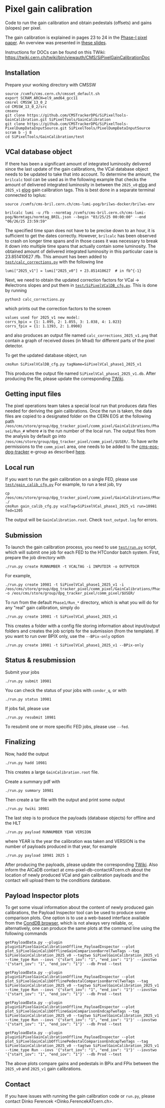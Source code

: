 # Pixel gain calibration

Code to run the gain calibration and obtain pedestals (offsets) and gains (slopes) per pixel.

The gain calibration is explained in pages 23 to 24 in the [Phase-I pixel paper](https://arxiv.org/pdf/2012.14304.pdf).
An overview was presented in [these slides](https://indico.cern.ch/event/1011744/#1-pixel-gain-calibration).

Instructions for DOCs can be found on this TWiki: https://twiki.cern.ch/twiki/bin/viewauth/CMS/SiPixelGainCalibrationDoc


## Installation
Prepare your working directory with CMSSW
```
source /cvmfs/cms.cern.ch/cmsset_default.sh
export SCRAM_ARCH=el9_amd64_gcc11
cmsrel CMSSW_13_0_2
cd CMSSW_13_0_2/src
cmsenv
git clone https://github.com/CMSTrackerDPG/SiPixelTools-GainCalibration.git SiPixelTools/GainCalibration
git clone https://github.com/CMSTrackerDPG/SiPixelTools-PixelDumpDataInputSource.git SiPixelTools/PixelDumpDataInputSource
scram b -j 8
cd SiPixelTools/GainCalibration/test
```

## VCal database object
If there has been a significant amount of integrated luminosity delivered since the last update of the gain calibrations, the VCal database object needs to be updated
to take that into account. To determine the amount, the `brilcalc` tool can be used as in the following example that checks the amount of delivered integrated
luminosity in between the `2025_v0` [elog](http://cmsonline.cern.ch/cms-elog/1253369) and `2025_v1` [elog](http://cmsonline.cern.ch/cms-elog/1269682) gain calibration
tags. This is best done in a separate terminal connected to lxplus:
```
source /cvmfs/cms-bril.cern.ch/cms-lumi-pog/brilws-docker/brilws-env

brilcalc lumi -u /fb --normtag /cvmfs/cms-bril.cern.ch/cms-lumi-pog/Normtags/normtag_BRIL.json --begin "03/25/25 00:00:00" --end "06/26/25 23:59:59"
```
The specified time span does not have to be precise down to an hour, it is sufficient to get the dates correctly. However, `brilcalc` has been observed to crash on
longer time spans and in those cases it was necessary to break it down into multiple time spans that actually contain some luminosity.
The obtained amount of delivered integrated luminosity in this particular case is 23.851410627 /fb. This amount has been added to
[`test/calc_corrections.py`](test/calc_corrections.py) with the following line
```
lumi["2025_v1"] = lumi["2025_v0"] + 23.851410627  # in fb^{-1}
```
Next, we need to obtain the updated correction factors for VCal -> #electrons slopes and put them in [`test/SiPixelVCalDB_cfg.py`](test/SiPixelVCalDB_cfg.py). This is done by running
```
python3 calc_corrections.py
```
which prints out the correction factors to the screen
```
values used for 2025_v1 new model:
corrs_bpix = {1: 1.095, 2: 1.055, 3: 1.038, 4: 1.023}
corrs_fpix = {1: 1.1393, 2: 1.0908}
```
and also produces an output file named `calc_corrections_2025_v1.png` that contain a graph of received doses (in Mrad) for different parts of the pixel detector.

To get the updated database object, run
```
cmsRun SiPixelVCalDB_cfg.py tagName=SiPixelVCal_phase1_2025_v1
```
This produces the output file named `SiPixelVCal_phase1_2025_v1.db`. After producing the file, please update the corresponding [TWiki](https://twiki.cern.ch/twiki/bin/viewauth/CMS/SiPixelVCalHistory).


## Getting input files

The pixel operations team takes a special local run that produces data files needed for deriving the gain calibrations. Once the run is taken, the data files are copied to a designated folder on the CERN EOS at the following path `/eos/cms/store/group/dpg_tracker_pixel/comm_pixel/GainCalibrations/Phase1/Run_#` where `#` is the run number of the local run. The output files from the analysis by default go into `/eos/cms/store/group/dpg_tracker_pixel/comm_pixel/$USER/`. To have write permissions to the `comm_pixel` area, one needs to be added to the [cms-eos-dpg-tracker](https://e-groups.cern.ch/e-groups/Egroup.do?egroupName=cms-eos-dpg-tracker) e-group as described [here](https://twiki.cern.ch/twiki/bin/view/CMS/T2CHCERNEosTeams).


## Local run
If you want to run the gain calibration on a single FED, please use [`test/gain_calib_cfg.py`](test/gain_calib_cfg.py)
For example, to run a test job, try
```
cp /eos/cms/store/group/dpg_tracker_pixel/comm_pixel/GainCalibrations/Phase1/Run_10981/GainCalibration_1205_10981.dmp ./
cmsRun gain_calib_cfg.py vcalTag=SiPixelVCal_phase1_2025_v1 run=10981 fed=1205
```
The output will be `GainCalibration.root`. Check `text_output.log` for errors.


## Submission
To launch the gain calibration process, you need to use [`test/run.py`](test/run.py) script,
which will submit one job for each FED to the HTCondor batch system.
First, prepare the job directory with
```
./run.py create RUNNUMBER -t VCALTAG -i INPUTDIR -o OUTPUTDIR
```
For example,
```
./run.py create 10981 -t SiPixelVCal_phase1_2025_v1 -i /eos/cms/store/group/dpg_tracker_pixel/comm_pixel/GainCalibrations/Phase1/Run_10981 -o /eos/cms/store/group/dpg_tracker_pixel/comm_pixel/$USER/
```
To run from the default `Phase1/Run_*` directory, which is what you will do for any "real" gain calibration, simply do
```
./run.py create 10981 -t SiPixelVCal_phase1_2025_v1
```
This creates a folder with a config file storing information about input/output folders
and creates the job scripts for the submission (from the template).
If you want to run over BPIX only, use the `--BPix-only` option
```
./run.py create 10981 -t SiPixelVCal_phase1_2025_v1 --BPix-only
```

## Status & resubmission
Submit your jobs
```
./run.py submit 10981
```
You can check the status of your jobs with `condor_q`, or with
```
./run.py status 10981
```
If jobs fail, please use
```
./run.py resubmit 10981
```
To resubmit one or more specific FED jobs, please use `--fed`.


## Finalizing
Now, hadd the output
```
./run.py hadd 10981
```
This creates a large `GainCalibration.root` file.

Create a summary pdf with
```
./run.py summary 10981
```
Then create a tar file with the output and print some output
<!-- to be posted on the [TWiki](https://twiki.cern.ch/twiki/bin/viewauth/CMS/SiPixelGainCalibrationDoc) but is no longer actively done. -->
```
./run.py twiki 10981
```
The last step is to produce the payloads (database objects) for offline and the HLT
```
./run.py payload RUNNUMBER YEAR VERSION
```
where YEAR is the year the calibration was taken and VERSION is the number of payloads produced in that year, for example
```
./run.py payload 10981 2025 1
```
After producing the payloads, please update the corresponding [TWiki](https://twiki.cern.ch/twiki/bin/viewauth/CMS/SiPixelGainHistory). Also inform the AlCaDB
contact at cms-pixel-db-contactATcern.ch about the location of newly produced VCal and gain calibration payloads and the contact will upload them to
the conditions database.


## Payload Inspector plots

To get some visual information about the content of newly produced gain calibrations, the Payload Inspector tool can be used to produce some comparison plots. One option is to use a web-based interface available from the [CondDB browser](https://cms-conddb.cern.ch/cmsDbBrowser), which is not always very reliable, or, alternatively, one can produce the same plots at the command line using the following commands
```
getPayloadData.py --plugin pluginSiPixelGainCalibrationOffline_PayloadInspector --plot plot_SiPixelGainCalibOfflineGainComparisonBarrelTwoTags --tag SiPixelGainCalibration_2025_v0 --tagtwo SiPixelGainCalibration_2025_v1 --time_type Run --iovs '{"start_iov": "1", "end_iov": "1"}' --iovstwo '{"start_iov": "1", "end_iov": "1"}' --db Prod --test

getPayloadData.py --plugin pluginSiPixelGainCalibrationOffline_PayloadInspector --plot plot_SiPixelGainCalibOfflinePedestalComparisonBarrelTwoTags --tag SiPixelGainCalibration_2025_v0 --tagtwo SiPixelGainCalibration_2025_v1 --time_type Run --iovs '{"start_iov": "1", "end_iov": "1"}' --iovstwo '{"start_iov": "1", "end_iov": "1"}' --db Prod --test

getPayloadData.py --plugin pluginSiPixelGainCalibrationOffline_PayloadInspector --plot plot_SiPixelGainCalibOfflineGainComparisonEndcapTwoTags --tag SiPixelGainCalibration_2025_v0 --tagtwo SiPixelGainCalibration_2025_v1 --time_type Run --iovs '{"start_iov": "1", "end_iov": "1"}' --iovstwo '{"start_iov": "1", "end_iov": "1"}' --db Prod --test

getPayloadData.py --plugin pluginSiPixelGainCalibrationOffline_PayloadInspector --plot plot_SiPixelGainCalibOfflinePedestalComparisonEndcapTwoTags --tag SiPixelGainCalibration_2025_v0 --tagtwo SiPixelGainCalibration_2025_v1 --time_type Run --iovs '{"start_iov": "1", "end_iov": "1"}' --iovstwo '{"start_iov": "1", "end_iov": "1"}' --db Prod --test
```
The above plots compare gains and pedestals in BPix and FPix between the `2025_v0` and `2025_v1` gain calibrations.


## Contact
If you have issues with running the gain calibration code or `run.py`, please contact
Dinko Ferencek <Dinko.FerencekATcern.ch>.


